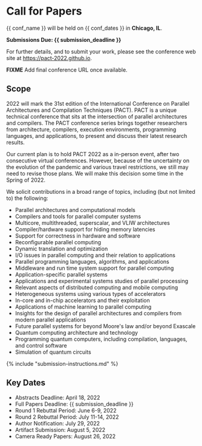 # Call for Papers

{{ conf_name }} will be held on {{ conf_dates }} in **Chicago, IL**.

**Submissions Due: {{ submission_deadline }}**

For further details, and to submit your work, please see the conference
web site at <https://pact-2022.github.io>.

**FIXME** Add final conference URL once available.

## Scope

2022 will mark the 31st edition of the International Conference on
Parallel Architectures and Compilation Techniques (PACT). PACT is a
unique technical conference that sits at the intersection of parallel
architectures and compilers. The PACT conference series brings together
researchers from architecture, compilers, execution environments,
programming languages, and applications, to present and discuss their
latest research results.

Our current plan is to hold PACT 2022 as a in-person event, after two
consecutive virtual conferences. However, because of the uncertainty on
the evolution of the pandemic and various travel restrictions, we still
may need to revise those plans. We will make this decision some time in
the Spring of 2022.

We solicit contributions in a broad range of topics, including (but not
limited to) the following:

-   Parallel architectures and computational models
-   Compilers and tools for parallel computer systems
-   Multicore, multithreaded, superscalar, and VLIW architectures
-   Compiler/hardware support for hiding memory latencies
-   Support for correctness in hardware and software
-   Reconfigurable parallel computing
-   Dynamic translation and optimization
-   I/O issues in parallel computing and their relation to applications
-   Parallel programming languages, algorithms, and applications
-   Middleware and run time system support for parallel computing
-   Application-specific parallel systems
-   Applications and experimental systems studies of parallel processing
-   Relevant aspects of distributed computing and mobile computing
-   Heterogeneous systems using various types of accelerators
-   In-core and in-chip accelerators and their exploitation
-   Applications of machine learning to parallel computing
-   Insights for the design of parallel architectures and compilers from
    modern parallel applications
-   Future parallel systems for beyond Moore's law and/or beyond
    Exascale
-   Quantum computing architecture and technology
-   Programming quantum computers, including compilation, languages, and
    control software
-   Simulation of quantum circuits

{% include "submission-instructions.md" %}

## Key Dates

-   Abstracts Deadline: April 18, 2022
-   Full Papers Deadline: {{ submission_deadline }}
-   Round 1 Rebuttal Period: June 6-9, 2022
-   Round 2 Rebuttal Period: July 11-14, 2022
-   Author Notification: July 29, 2022
-   Artifact Submission: August 5, 2022
-   Camera Ready Papers: August 26, 2022

